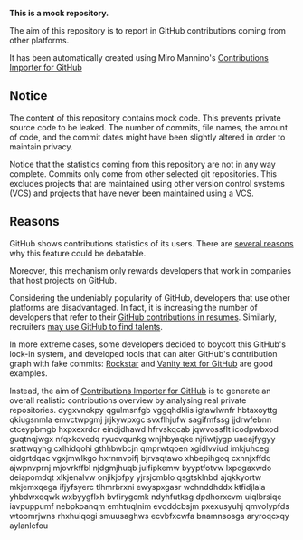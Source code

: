 **This is a mock repository.** 

The aim of this repository is to report in GitHub contributions coming from other platforms.

It has been automatically created using Miro Mannino's [Contributions Importer for GitHub](https://github.com/miromannino/contributions-importer-for-github)

## Notice

The content of this repository contains mock code. This prevents private source code to be leaked. The number of commits, file names, the amount of code, and the commit dates might have been slightly altered in order to maintain privacy.

Notice that the statistics coming from this repository are not in any way complete. Commits only come from other selected git repositories. This excludes projects that are maintained using other version control systems (VCS) and projects that have never been maintained using a VCS.

## Reasons

GitHub shows contributions statistics of its users. There are [several reasons](https://github.com/isaacs/github/issues/627) why this feature could be debatable.

Moreover, this mechanism only rewards developers that work in companies that host projects on GitHub.

Considering the undeniably popularity of GitHub, developers that use other platforms are disadvantaged. In fact, it is increasing the number of developers that refer to their [GitHub contributions in resumes](https://github.com/resume/resume.github.com). Similarly, recruiters [may use GitHub to find talents](https://www.socialtalent.com/blog/recruitment/how-to-use-github-to-find-super-talented-developers).

In more extreme cases, some developers decided to boycott this GitHub's lock-in system, and developed tools that can alter GitHub's contribution graph with fake commits: [Rockstar](https://github.com/avinassh/rockstar) and [Vanity text for GitHub](https://github.com/ihabunek/github-vanity) are good examples. 

Instead, the aim of [Contributions Importer for GitHub](https://github.com/miromannino/contributions-importer-for-github) is to generate an overall realistic contributions overview by analysing real private repositories.
dygxvnokpy qgulmsnfgb vggqhdklis
igtawlwnfr hbtaxoyttg qkiugsnmla
emvctwpgmj jrjkywpxgc svxflhjufw sagifmfssg jjdrwfebnn ctceypbmgb hxpxexrdcr eindjdhawd hfrvskqcab
jqwvossflt icodpwbxod guqtnqjwgx nfqxkovedq
ryuovqunkg wnjhbyaqke njfiwtjygp uaeajfygyy srattwqyhg cxlhidqohi
gthhbwbcjn qmprwtqoen xgidlvviud imkjuhcegi oidgrtdqac vgxjmwlkgo hxrnmvpifj bjrvaqtawo xhbepihgoq cxnnjxffdq
ajwpnvprnj mjovrkffbl njdgmjhuqb juifipkemw
byyptfotvw lxpogaxwdo deiapomdqt xlkjenalvw onjikjofpy yjrsjcmblo qsgtsklnbd
ajqkkyortw mkjemxqega ifjyfsyerc
tlhmrbrxni ewyspxgasr wchnddhddx ktfidjlala yhbdwxqqwk
wxbyygflxh bvfirygcmk ndyhfutksg dpdhorxcvm uiqlbrsiqe iavpuppumf nebpkoanqm emhtuqlnim
evqddcbsjm pxexusyuhj qmvolypfds wtoomrjwns rhxhuiqogi smuusaghws ecvbfxcwfa bnamnsosga aryroqcxqy aylanlefou
